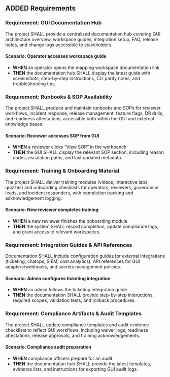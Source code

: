## ADDED Requirements

### Requirement: GUI Documentation Hub
The project SHALL provide a centralized documentation hub covering GUI architecture overview, workspace guides, integration setup, FAQ, release notes, and change logs accessible to stakeholders.

#### Scenario: Operator accesses workspace guide
- **WHEN** an operator opens the mapping workspace documentation link
- **THEN** the documentation hub SHALL display the latest guide with screenshots, step-by-step instructions, CLI parity notes, and troubleshooting tips.

### Requirement: Runbooks & SOP Availability
The project SHALL produce and maintain runbooks and SOPs for reviewer workflows, incident response, release management, feature flags, DR drills, and readiness attestations, accessible both within the GUI and external knowledge bases.

#### Scenario: Reviewer accesses SOP from GUI
- **WHEN** a reviewer clicks “View SOP” in the workbench
- **THEN** the GUI SHALL display the relevant SOP section, including reason codes, escalation paths, and last updated metadata.

### Requirement: Training & Onboarding Material
The project SHALL deliver training modules (videos, interactive labs, quizzes) and onboarding checklists for operators, reviewers, governance leads, and incident responders, with completion tracking and acknowledgement logging.

#### Scenario: New reviewer completes training
- **WHEN** a new reviewer finishes the onboarding module
- **THEN** the system SHALL record completion, update compliance logs, and grant access to relevant workspaces.

### Requirement: Integration Guides & API References
Documentation SHALL include configuration guides for external integrations (ticketing, chatops, SIEM, cost analytics), API references for GUI adapters/webhooks, and secrets management policies.

#### Scenario: Admin configures ticketing integration
- **WHEN** an admin follows the ticketing integration guide
- **THEN** the documentation SHALL provide step-by-step instructions, required scopes, validation tests, and rollback procedures.

### Requirement: Compliance Artifacts & Audit Templates
The project SHALL update compliance templates and audit evidence checklists to reflect GUI workflows, including waiver logs, readiness attestations, release approvals, and training acknowledgements.

#### Scenario: Compliance audit preparation
- **WHEN** compliance officers prepare for an audit
- **THEN** the documentation hub SHALL provide the latest templates, evidence lists, and instructions for exporting GUI audit logs.
